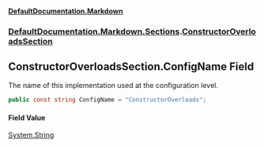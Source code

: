 #### [DefaultDocumentation\.Markdown](../../../../index.md 'index')
### [DefaultDocumentation\.Markdown\.Sections](../../../../index.md#DefaultDocumentation.Markdown.Sections 'DefaultDocumentation\.Markdown\.Sections').[ConstructorOverloadsSection](index.md 'DefaultDocumentation\.Markdown\.Sections\.ConstructorOverloadsSection')

## ConstructorOverloadsSection\.ConfigName Field

The name of this implementation used at the configuration level\.

```csharp
public const string ConfigName = "ConstructorOverloads";
```

#### Field Value
[System\.String](https://learn.microsoft.com/en-us/dotnet/api/system.string 'System\.String')